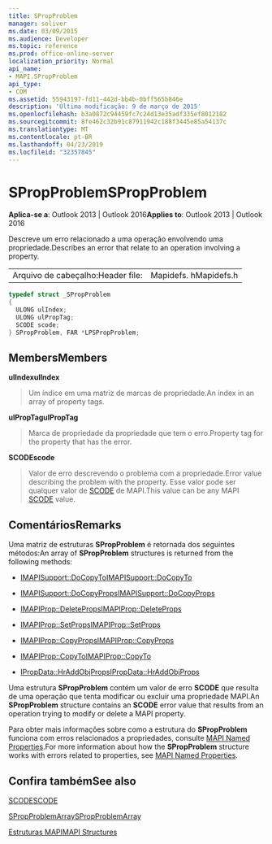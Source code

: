 ```yaml
---
title: SPropProblem
manager: soliver
ms.date: 03/09/2015
ms.audience: Developer
ms.topic: reference
ms.prod: office-online-server
localization_priority: Normal
api_name:
- MAPI.SPropProblem
api_type:
- COM
ms.assetid: 55943197-fd11-442d-bb4b-0bff565b846e
description: 'Última modificação: 9 de março de 2015'
ms.openlocfilehash: b3a0872c94459fc7c24d13e35adf335ef8012182
ms.sourcegitcommit: 8fe462c32b91c87911942c188f3445e85a54137c
ms.translationtype: MT
ms.contentlocale: pt-BR
ms.lasthandoff: 04/23/2019
ms.locfileid: "32357845"
---
```

# <a name="spropproblem"></a><span data-ttu-id="7b228-103">SPropProblem</span><span class="sxs-lookup"><span data-stu-id="7b228-103">SPropProblem</span></span>

  
  
<span data-ttu-id="7b228-104">**Aplica-se a**: Outlook 2013 | Outlook 2016</span><span class="sxs-lookup"><span data-stu-id="7b228-104">**Applies to**: Outlook 2013 | Outlook 2016</span></span> 
  
<span data-ttu-id="7b228-105">Descreve um erro relacionado a uma operação envolvendo uma propriedade.</span><span class="sxs-lookup"><span data-stu-id="7b228-105">Describes an error that relate to an operation involving a property.</span></span>
  
|||
|:-----|:-----|
|<span data-ttu-id="7b228-106">Arquivo de cabeçalho:</span><span class="sxs-lookup"><span data-stu-id="7b228-106">Header file:</span></span>  <br/> |<span data-ttu-id="7b228-107">Mapidefs. h</span><span class="sxs-lookup"><span data-stu-id="7b228-107">Mapidefs.h</span></span>  <br/> |
   
```cpp
typedef struct _SPropProblem
{
  ULONG ulIndex;
  ULONG ulPropTag;
  SCODE scode;
} SPropProblem, FAR *LPSPropProblem;

```

## <a name="members"></a><span data-ttu-id="7b228-108">Members</span><span class="sxs-lookup"><span data-stu-id="7b228-108">Members</span></span>

 <span data-ttu-id="7b228-109">**ulIndex**</span><span class="sxs-lookup"><span data-stu-id="7b228-109">**ulIndex**</span></span>
  
> <span data-ttu-id="7b228-110">Um índice em uma matriz de marcas de propriedade.</span><span class="sxs-lookup"><span data-stu-id="7b228-110">An index in an array of property tags.</span></span>
    
 <span data-ttu-id="7b228-111">**ulPropTag**</span><span class="sxs-lookup"><span data-stu-id="7b228-111">**ulPropTag**</span></span>
  
> <span data-ttu-id="7b228-112">Marca de propriedade da propriedade que tem o erro.</span><span class="sxs-lookup"><span data-stu-id="7b228-112">Property tag for the property that has the error.</span></span>
    
 <span data-ttu-id="7b228-113">**SCODE**</span><span class="sxs-lookup"><span data-stu-id="7b228-113">**scode**</span></span>
  
> <span data-ttu-id="7b228-114">Valor de erro descrevendo o problema com a propriedade.</span><span class="sxs-lookup"><span data-stu-id="7b228-114">Error value describing the problem with the property.</span></span> <span data-ttu-id="7b228-115">Esse valor pode ser qualquer valor de [SCODE](scode.md) de MAPI.</span><span class="sxs-lookup"><span data-stu-id="7b228-115">This value can be any MAPI [SCODE](scode.md) value.</span></span> 
    
## <a name="remarks"></a><span data-ttu-id="7b228-116">Comentários</span><span class="sxs-lookup"><span data-stu-id="7b228-116">Remarks</span></span>

<span data-ttu-id="7b228-117">Uma matriz de estruturas **SPropProblem** é retornada dos seguintes métodos:</span><span class="sxs-lookup"><span data-stu-id="7b228-117">An array of **SPropProblem** structures is returned from the following methods:</span></span> 
  
- [<span data-ttu-id="7b228-118">IMAPISupport::DoCopyTo</span><span class="sxs-lookup"><span data-stu-id="7b228-118">IMAPISupport::DoCopyTo</span></span>](imapisupport-docopyto.md)
    
- [<span data-ttu-id="7b228-119">IMAPISupport::DoCopyProps</span><span class="sxs-lookup"><span data-stu-id="7b228-119">IMAPISupport::DoCopyProps</span></span>](imapisupport-docopyprops.md)
    
- [<span data-ttu-id="7b228-120">IMAPIProp::DeleteProps</span><span class="sxs-lookup"><span data-stu-id="7b228-120">IMAPIProp::DeleteProps</span></span>](imapiprop-deleteprops.md)
    
- [<span data-ttu-id="7b228-121">IMAPIProp::SetProps</span><span class="sxs-lookup"><span data-stu-id="7b228-121">IMAPIProp::SetProps</span></span>](imapiprop-setprops.md)
    
- [<span data-ttu-id="7b228-122">IMAPIProp::CopyProps</span><span class="sxs-lookup"><span data-stu-id="7b228-122">IMAPIProp::CopyProps</span></span>](imapiprop-copyprops.md)
    
- [<span data-ttu-id="7b228-123">IMAPIProp::CopyTo</span><span class="sxs-lookup"><span data-stu-id="7b228-123">IMAPIProp::CopyTo</span></span>](imapiprop-copyto.md)
    
- [<span data-ttu-id="7b228-124">IPropData::HrAddObjProps</span><span class="sxs-lookup"><span data-stu-id="7b228-124">IPropData::HrAddObjProps</span></span>](ipropdata-hraddobjprops.md)
    
<span data-ttu-id="7b228-125">Uma estrutura **SPropProblem** contém um valor de erro **SCODE** que resulta de uma operação que tenta modificar ou excluir uma propriedade MAPI.</span><span class="sxs-lookup"><span data-stu-id="7b228-125">An **SPropProblem** structure contains an **SCODE** error value that results from an operation trying to modify or delete a MAPI property.</span></span> 
  
<span data-ttu-id="7b228-126">Para obter mais informações sobre como a estrutura do **SPropProblem** funciona com erros relacionados a propriedades, consulte [MAPI Named Properties](mapi-named-properties.md).</span><span class="sxs-lookup"><span data-stu-id="7b228-126">For more information about how the **SPropProblem** structure works with errors related to properties, see [MAPI Named Properties](mapi-named-properties.md).</span></span> 
  
## <a name="see-also"></a><span data-ttu-id="7b228-127">Confira também</span><span class="sxs-lookup"><span data-stu-id="7b228-127">See also</span></span>



[<span data-ttu-id="7b228-128">SCODE</span><span class="sxs-lookup"><span data-stu-id="7b228-128">SCODE</span></span>](scode.md)
  
[<span data-ttu-id="7b228-129">SPropProblemArray</span><span class="sxs-lookup"><span data-stu-id="7b228-129">SPropProblemArray</span></span>](spropproblemarray.md)


[<span data-ttu-id="7b228-130">Estruturas MAPI</span><span class="sxs-lookup"><span data-stu-id="7b228-130">MAPI Structures</span></span>](mapi-structures.md)

